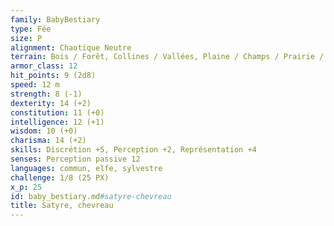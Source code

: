 ```yaml
---
family: BabyBestiary
type: Fée
size: P
alignment: Chaotique Neutre
terrain: Bois / Forêt, Collines / Vallées, Plaine / Champs / Prairie / Savane
armor_class: 12
hit_points: 9 (2d8)
speed: 12 m
strength: 8 (-1)
dexterity: 14 (+2)
constitution: 11 (+0)
intelligence: 12 (+1)
wisdom: 10 (+0)
charisma: 14 (+2)
skills: Discrétion +5, Perception +2, Représentation +4
senses: Perception passive 12
languages: commun, elfe, sylvestre
challenge: 1/8 (25 PX)
x_p: 25
id: baby_bestiary.md#satyre-chevreau
title: Satyre, chevreau
---
```


